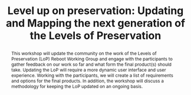 ---
abstract: 'This workshop will update the community on the work of the Levels of Preservation
  (LoP) Reboot Working Group and engage with the participants to gather feedback on
  our work so far and what

  form the final product(s) should take. Updating the

  LoP will require a more dynamic user interface and

  user experience. Working with the participants, we

  will create a list of requirements and options for the

  final products. In addition, the workshop will discuss

  a methodology for keeping the LoP updated on an

  ongoing basis.

  '
creators:
- Daigle, Bradley
- Tallman, Nathan
- Work, Lauren
date: null
document_url: https://services.phaidra.univie.ac.at/api/object/o:1079677/download
grand_parent: iPRES
institutions: []
keywords: []
landing_page_url: https://phaidra.univie.ac.at/o:1079677
language: eng
layout: publication
license: CC BY 4.0 International
notes_url: null
parent: iPRES 2019
presentation_url: null
publication_type: paper
size: 115664
source_name: iPRES
title: 'Level up on preservation: Updating and Mapping the next generation of the
  Levels of Preservation '
year: 2019
---